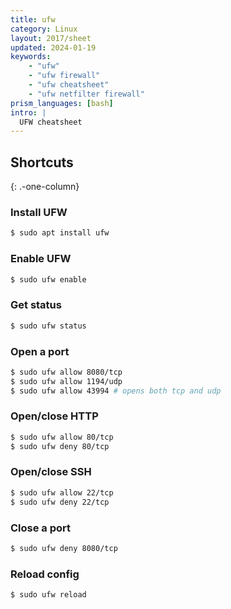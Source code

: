 ```yaml
---
title: ufw
category: Linux
layout: 2017/sheet
updated: 2024-01-19
keywords:
    - "ufw"
    - "ufw firewall"
    - "ufw cheatsheet"
    - "ufw netfilter firewall"
prism_languages: [bash]
intro: |
  UFW cheatsheet
---
```


Shortcuts
---------
{: .-one-column}

### Install UFW

```bash
$ sudo apt install ufw
```

### Enable UFW

```bash
$ sudo ufw enable
```

### Get status

```bash
$ sudo ufw status
```

### Open a port

```bash
$ sudo ufw allow 8080/tcp
$ sudo ufw allow 1194/udp
$ sudo ufw allow 43994 # opens both tcp and udp
```

### Open/close HTTP

```bash
$ sudo ufw allow 80/tcp
$ sudo ufw deny 80/tcp
```

### Open/close SSH

```bash
$ sudo ufw allow 22/tcp
$ sudo ufw deny 22/tcp
```

### Close a port

```bash
$ sudo ufw deny 8080/tcp
```

### Reload config

```bash
$ sudo ufw reload
```
